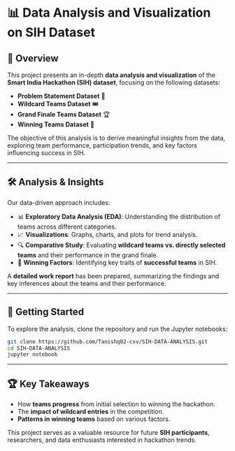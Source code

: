 # 📊 Data Analysis and Visualization on SIH Dataset  

## 📌 Overview  
This project presents an in-depth **data analysis and visualization** of the **Smart India Hackathon (SIH) dataset**, focusing on the following datasets:  

- **Problem Statement Dataset** 📄  
- **Wildcard Teams Dataset** 🎟️  
- **Grand Finale Teams Dataset** 🏆  
- **Winning Teams Dataset** 🥇  

The objective of this analysis is to derive meaningful insights from the data, exploring team performance, participation trends, and key factors influencing success in SIH.  

---

## 🛠️ Analysis & Insights  
Our data-driven approach includes:  

- 📊 **Exploratory Data Analysis (EDA)**: Understanding the distribution of teams across different categories.  
- 📈 **Visualizations**: Graphs, charts, and plots for trend analysis.  
- 🔍 **Comparative Study**: Evaluating **wildcard teams vs. directly selected teams** and their performance in the grand finale.  
- 🏅 **Winning Factors**: Identifying key traits of **successful teams** in SIH.  

A **detailed work report** has been prepared, summarizing the findings and key inferences about the teams and their performance.  

---

## 🚀 Getting Started  
To explore the analysis, clone the repository and run the Jupyter notebooks:  

```bash
git clone https://github.com/Tanishq02-csv/SIH-DATA-ANALYSIS.git  
cd SIH-DATA-ANALYSIS  
jupyter notebook  
```
---

## 🏆 Key Takeaways  
- How **teams progress** from initial selection to winning the hackathon.  
- The **impact of wildcard entries** in the competition.  
- **Patterns in winning teams** based on various factors.  

This project serves as a valuable resource for future **SIH participants**, researchers, and data enthusiasts interested in hackathon trends.  

